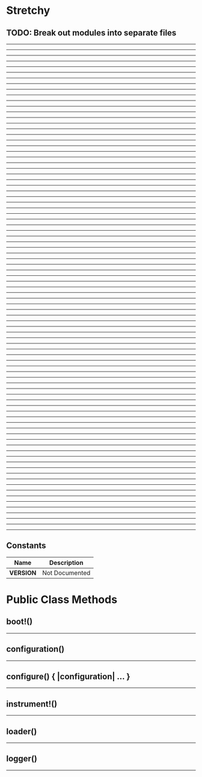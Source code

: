 # Stretchy [](#module-Stretchy) [](#top)
TODO: Break out modules into separate files
---
---
---
---
---
---
---
---
---
---
---
---
---
---
---
---
---
---
---
---
---
---
---
---
---
---
---
---
---
---
---
---
---
---
---
---
---
---
---
---
---
---
---
---
---
---
---
---
---
---
---
---
---
---
---
---
---
---
---
---
---
---
---
---
---
---
---
---
---
---
---
---
---
---
---
---
---
---
---
---
---
---
---
---
---
---
---
---
    
## Constants
| Name | Description |
| ---- | ----------- |
| **VERSION[](#VERSION)** | Not Documented |

# Public Class Methods

      
## boot!() [](#method-c-boot-21)
         
  
        
---


## configuration() [](#method-c-configuration)
         
  
        
---


## configure() { |configuration| ... } [](#method-c-configure)
         
  
        
---


## instrument!() [](#method-c-instrument-21)
         
  
        
---


## loader() [](#method-c-loader)
         
  
        
---


## logger() [](#method-c-logger)
         
  
        
---

